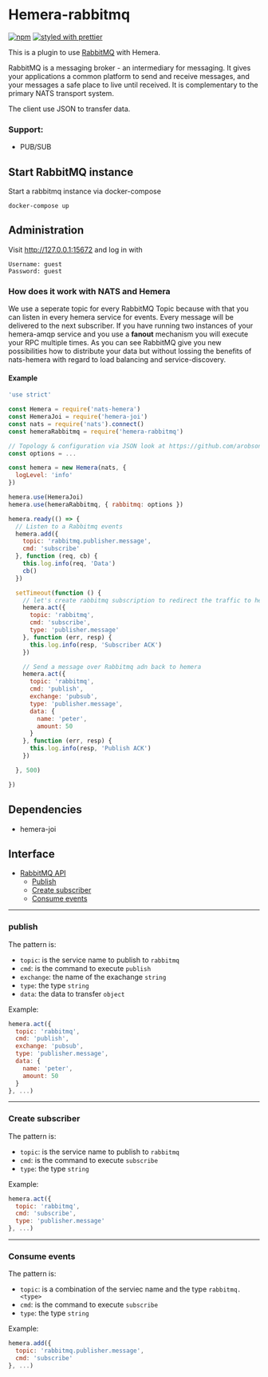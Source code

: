 # Hemera-rabbitmq

[![npm](https://img.shields.io/npm/v/hemera-rabbitmq.svg?maxAge=3600)](https://www.npmjs.com/package/hemera-rabbitmq)
[![styled with prettier](https://img.shields.io/badge/styled_with-prettier-ff69b4.svg)](#badge)

This is a plugin to use [RabbitMQ](https://www.rabbitmq.com) with Hemera.

RabbitMQ is a messaging broker - an intermediary for messaging. It gives your applications a common platform to send and receive messages, and your messages a safe place to live until received. It is complementary to the primary NATS transport system. 

The client use JSON to transfer data.

### Support:
- PUB/SUB

## Start RabbitMQ instance

Start a rabbitmq instance via docker-compose
```
docker-compose up
```

## Administration

Visit http://127.0.0.1:15672 and log in with
```
Username: guest
Password: guest
```

### How does it work with NATS and Hemera
We use a seperate topic for every RabbitMQ Topic because with that you can listen in every hemera service for events. Every message will be delivered to the next subscriber. If you have running two instances of your hemera-amqp service and you use a __fanout__ mechanism you will execute your RPC multiple times. As you can see RabbitMQ give you new possibilities how to distribute your data but without lossing the benefits of nats-hemera with regard to load balancing and service-discovery.

#### Example

```js
'use strict'

const Hemera = require('nats-hemera')
const HemeraJoi = require('hemera-joi')
const nats = require('nats').connect()
const hemeraRabbitmq = require('hemera-rabbitmq')

// Topology & configuration via JSON look at https://github.com/arobson/rabbot
const options = ...

const hemera = new Hemera(nats, {
  logLevel: 'info'
})

hemera.use(HemeraJoi)
hemera.use(hemeraRabbitmq, { rabbitmq: options })

hemera.ready(() => {
  // Listen to a Rabbitmq events
  hemera.add({
    topic: 'rabbitmq.publisher.message',
    cmd: 'subscribe'
  }, function (req, cb) {
    this.log.info(req, 'Data')
    cb()
  })

  setTimeout(function () {
    // let's create rabbitmq subscription to redirect the traffic to hemera action
    hemera.act({
      topic: 'rabbitmq',
      cmd: 'subscribe',
      type: 'publisher.message'
    }, function (err, resp) {
      this.log.info(resp, 'Subscriber ACK')
    })

    // Send a message over Rabbitmq adn back to hemera
    hemera.act({
      topic: 'rabbitmq',
      cmd: 'publish',
      exchange: 'pubsub',
      type: 'publisher.message',
      data: {
        name: 'peter',
        amount: 50
      }
    }, function (err, resp) {
      this.log.info(resp, 'Publish ACK')
    })

  }, 500)

})
```

## Dependencies
- hemera-joi

## Interface

* [RabbitMQ API](#RabbitMQ-api)
  * [Publish](#publish)
  * [Create subscriber](#create-subscribe)
  * [Consume events](#consume-events)
  
 
-------------------------------------------------------
### publish

The pattern is:

* `topic`: is the service name to publish to `rabbitmq`
* `cmd`: is the command to execute `publish`
* `exchange`: the name of the exachange `string`
* `type`: the type `string`
* `data`: the data to transfer `object`

Example:
```js
hemera.act({
  topic: 'rabbitmq',
  cmd: 'publish',
  exchange: 'pubsub',
  type: 'publisher.message',
  data: {
    name: 'peter',
    amount: 50
  }
}, ...)
```

-------------------------------------------------------
### Create subscriber

The pattern is:

* `topic`: is the service name to publish to `rabbitmq`
* `cmd`: is the command to execute `subscribe`
* `type`: the type `string`

Example:
```js
hemera.act({
  topic: 'rabbitmq',
  cmd: 'subscribe',
  type: 'publisher.message'
}, ...)
```

-------------------------------------------------------
### Consume events

The pattern is:

* `topic`: is a combination of the serviec name and the type `rabbitmq.<type>`
* `cmd`: is the command to execute `subscribe`
* `type`: the type `string`

Example:
```js
hemera.add({
  topic: 'rabbitmq.publisher.message',
  cmd: 'subscribe'
}, ...)
```
